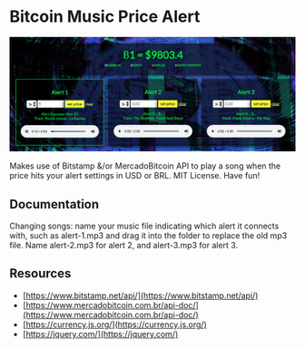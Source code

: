 # Bitcoin Music Price Alert

<img src="screen-shot.png" alt="screen shot">

Makes use of Bitstamp &/or MercadoBitcoin API to play a song when the price hits your alert settings in USD or BRL. MIT License. Have fun!

## Documentation

Changing songs: name your music file indicating which alert it connects with, such as alert-1.mp3 and drag it into the folder to replace the old mp3 file. Name alert-2.mp3 for alert 2, and alert-3.mp3 for alert 3.

## Resources
- [https://www.bitstamp.net/api/](https://www.bitstamp.net/api/)
- [https://www.mercadobitcoin.com.br/api-doc/](https://www.mercadobitcoin.com.br/api-doc/)
- [https://currency.js.org/](https://currency.js.org/)
- [https://jquery.com/](https://jquery.com/)
